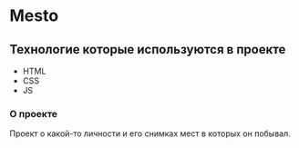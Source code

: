 # Mesto

## Технологие которые используются в проекте

* HTML
* CSS
* JS

### О проекте

Проект о какой-то личности и его снимках мест в которых он побывал.
